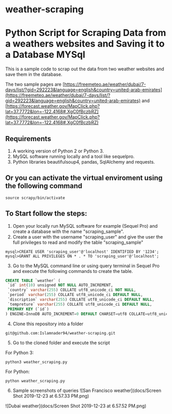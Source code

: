 # weather-scraping

# Python Script for Scraping Data from a weathers websites and Saving it to a Database MYSql
This is a sample code to scrap out the data from two weather websites and save them in the database.


The two sample pages are [https://freemeteo.ae/weather/dubai/7-days/list/?gid=292223&language=english&country=united-arab-emirates](https://freemeteo.ae/weather/dubai/7-days/list/?gid=292223&language=english&country=united-arab-emirates) and [https://forecast.weather.gov/MapClick.php?lat=37.7772&lon=-122.4168#.XgC0fBczbRZ](https://forecast.weather.gov/MapClick.php?lat=37.7772&lon=-122.4168#.XgC0fBczbRZ)
## Requirements
1. A working version of Python 2 or Python 3.
2. MySQL software running locally and a tool like sequelpro.
3. Python libraries beautifulsoup4, pandas, SqlAlchemy and requests.
## Or you can activate the virtual enviroment using the following command
```
source scrapy/bin/activate
```
## To Start follow the steps:
1. Open your locally run MySQL software for example (Sequel Pro) and create a database with the name "scraping_sample".
2. Create a user with the username "scraping_user" and give the user the full privileges to read and modify the table "scraping_sample"
```
mysql>CREATE USER 'scraping_user'@'localhost' IDENTIFIED BY '1234';
mysql>GRANT ALL PRIVILEGES ON * . * TO 'scraping_user'@'localhost';
```
3. Go to the MySQL command line or using query terminal in Sequel Pro and execute the following commands to create the table.
```sql
CREATE TABLE `weather` (
 `id` int(10) unsigned NOT NULL AUTO_INCREMENT,
 `country` varchar(255) COLLATE utf8_unicode_ci NOT NULL,
 `period` varchar(255) COLLATE utf8_unicode_ci DEFAULT NULL,
 `discription` varchar(255) COLLATE utf8_unicode_ci DEFAULT NULL,
 `tempreture` varchar(255) COLLATE utf8_unicode_ci DEFAULT NULL,
 PRIMARY KEY (`id`)
) ENGINE=InnoDB AUTO_INCREMENT=0 DEFAULT CHARSET=utf8 COLLATE=utf8_unicode_ci;
```
4. Clone this repository into a folder
```
git@github.com:Islamnader94/weather-scraping.git
```
5. Go to the cloned folder and execute the script

For Python 3:
```
python3 weather_scraping.py
```
For Python:
```
python weather_scraping.py
```
6. Sample screenshots of queries
![San Francisco weather](docs/Screen Shot 2019-12-23 at 6.57.33 PM.png)

![Dubai weather](docs/Screen Shot 2019-12-23 at 6.57.52 PM.png)